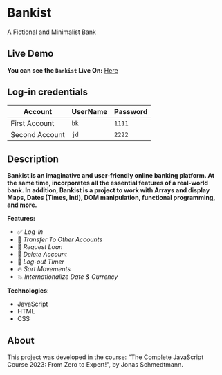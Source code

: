 # Bankist
A Fictional and Minimalist Bank

## Live Demo
**You can see the `Bankist` Live On:** [Here](https://bankist-app-barak-kuzi.netlify.app/)

## Log-in credentials

| Account       | UserName | Password |
| ------------- | -------- | -------- |
| First Account | `bk`     | `1111`   |
| Second Account | `jd`     | `2222`   |

## Description

**Bankist is an imaginative and user-friendly online banking platform. At the same time, incorporates all the essential features of a real-world bank.
In addition, Bankist is a project to work with Arrays and display Maps, Dates (Times, Intl), DOM manipulation, functional programming, and more.**

**Features:**
- ✅ _Log-in_
- 🎉 _Transfer To Other Accounts_
- 🚀 _Request Loan_
- 🎈 _Delete Account_
- 🔁 _Log-out Timer_
- 🔥 _Sort Movements_
- 💥 _Internationalize Date & Currency_

**Technologies**:
- JavaScript
- HTML
- CSS

## About
This project was developed in the course: "The Complete JavaScript Course 2023: From Zero to Expert!", by Jonas Schmedtmann.
